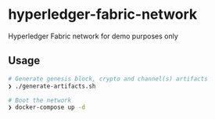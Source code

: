 # hyperledger-fabric-network

Hyperledger Fabric network for demo purposes only

## Usage

```bash
# Generate genesis block, crypto and channel(s) artifacts
❯ ./generate-artifacts.sh

# Boot the network
❯ docker-compose up -d
```
